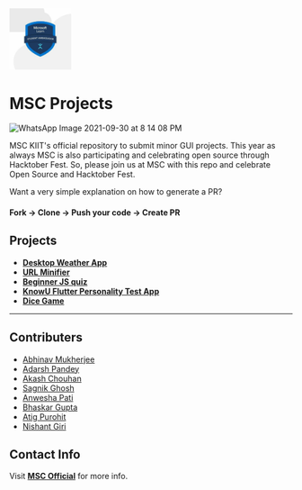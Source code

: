 <img src="./utils/MSAC.jpg" width="110px">
<!-- WASSSUPP :) -->

# MSC Projects

![WhatsApp Image 2021-09-30 at 8 14 08 PM](https://user-images.githubusercontent.com/67187442/135521203-cc0a1a39-8791-4e1e-9e60-da74672c9ccd.jpeg)



MSC KIIT's official repository to submit minor GUI projects. This year as always MSC is also participating and celebrating open source through Hacktober Fest. 
So, please join us at MSC with this repo and celebrate Open Source and Hacktober Fest. 

Want a very simple explanation on how to generate a PR?

#### Fork -> Clone -> Push your code -> Create PR

## Projects

- **[Desktop Weather App](https://github.com/MSCKIIT/Small_Projects/tree/master/Desktop-Weather-App "View Project")**
- **[URL Minifier](https://github.com/MSCKIIT/Small_Projects/tree/master/URL%20Minifier "View Project")**
- **[Beginner JS quiz](https://github.com/MSCKIIT/Small_Projects/tree/master/javascript-quiz-main "View Project")**
- **[KnowU Flutter Personality Test App](https://github.com/bhask4r/KnowU-Personality-App "View Project")**
- **[Dice Game](https://github.com/MSCKIIT/Small_Projects/tree/master/DiceGame "View Project")**

---

## Contributers

- [Abhinav Mukherjee](https://github.com/abhinav-193 "View Profile")
- [Adarsh Pandey](https://github.com/adarsh01-debug "View Profile")
- [Akash Chouhan](https://github.com/akashchouhan16 "View Profile")
- [Sagnik Ghosh](https://github.com/sagnikghoshcr7 "View Profile")
- [Anwesha Pati](https://github.com/innatepanda "View Profile")
- [Bhaskar Gupta](https://github.com/bhask4r "View Profile")
- [Atig Purohit](https://github.com/AtigPurohit "View Profile")
- [Nishant Giri](https://github.com/nishant-giri "View Profile")

## Contact Info

Visit **[MSC Official](https://www.instagram.com/msckiit/ "Instagram")** for more info.
